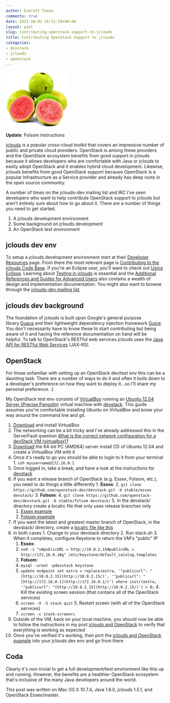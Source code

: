 ```yaml
---
author: Everett Toews
comments: true
date: 2012-10-03 16:51:29+00:00
layout: post
slug: contributing-openstack-support-to-jclouds
title: Contributing OpenStack Support to jclouds
categories:
- devstack
- jclouds
- openstack
---
```


<img class="img-right" src="/img/posts/guava1.jpeg"/>

**Update**: Folsom instructions

[jclouds](http://www.jclouds.org/) is a popular cross-cloud toolkit that covers an impressive number of public and private cloud providers. OpenStack is among these providers and the OpenStack ecosystem benefits from good support in jclouds because it allows developers who are comfortable with Java or jclouds to easily adopt OpenStack and it enables hybrid cloud development. Likewise, jclouds benefits from good OpenStack support because OpenStack is a popular Infrastructure as a Service provider and already has deep roots in the open source community.

A number of times on the jclouds-dev mailing list and IRC I've seen developers who want to help contribute OpenStack support to jclouds but aren't entirely sure about how to go about it. There are a number of things you need to get started.

  1. A jclouds development environment
  2. Some background on jclouds development
  3. An OpenStack test environment

## jclouds dev env

To setup a jclouds development environment start at their [Developer Resources](http://www.jclouds.org/documentation/devguides/) page. From there the most relevant page is [Contributing to the jclouds Code Base](http://www.jclouds.org/documentation/devguides/contributing-to-jclouds/). If you're an Eclipse user, you'll want to check out [Using Eclipse](http://www.jclouds.org/documentation/devguides/using-eclipse/). Learning about [Testing in jclouds](http://www.jclouds.org/documentation/devguides/provider-testing/) is essential and the [Additional References and Guides for Advanced Users](http://www.jclouds.org/documentation/reference/) also contains a wealth of design and implementation documentation. You might also want to browse through the [jclouds-dev mailing list](https://groups.google.com/forum/?fromgroups#!forum/jclouds-dev).

## jclouds dev background

The foundation of jclouds is built upon Google's general purpose library [Guava](http://code.google.com/p/guava-libraries/) and their lightweight dependency injection framework [Guice](http://code.google.com/p/google-guice/). You don't necessarily have to know these to start contributing but being aware of it and having the reference documentation on hand will be helpful. To talk to OpenStack's RESTful web services jclouds uses the [Java API for RESTful Web Services](http://jax-rs-spec.java.net/) (JAX-RS).

## OpenStack

For those unfamiliar with setting up an OpenStack dev/test env this can be a daunting task. There are a number of ways to do it and often it boils down to a developer's preference on how they want to deploy it...so I'll share my personal preference. :)

My OpenStack test env consists of [VirtualBox](https://www.virtualbox.org/) running an [Ubuntu 12.04 Server (Precise Pangolin)](http://releases.ubuntu.com/12.04/) virtual machine with [devstack](http://devstack.org/). This guide assumes you're comfortable installing Ubuntu on VirtualBox and know your way around the command line and git.

  1. [Download](https://www.virtualbox.org/wiki/Downloads) and install VirtualBox
  2. The networking can be a bit tricky and I've already addressed this in the ServerFault question [What is the correct network configuration for a devStack VM (virtualbox)?](http://serverfault.com/questions/409216/what-is-the-correct-network-configuration-for-a-devstack-vm-virtualbox/409331#409331)
  3. [Download](http://releases.ubuntu.com/12.04/) the 64-bit PC (AMD64) server install CD of Ubuntu 12.04 and create a VirtualBox VM with it
  4. Once it's ready to go you should be able to login to it from your terminal
    1. `ssh myusername@172.16.0.1`
  5. Once logged in, take a break, and have a look at the instructions for [devstack](http://devstack.org/)
  6. If you want a release branch of OpenStack (e.g. Essex, Folsom, etc.), you need to do things a little differently
    1. **Essex**:
    2. `git clone https://github.com/openstack-dev/devstack.git -b stable/essex devstack/`
    3. **Folsom**:
    4. `git clone https://github.com/openstack-dev/devstack.git -b stable/folsom devstack/`
    5. In the devstack/ directory create a localrc file that only uses release branches only
      1. [Essex example](https://gist.github.com/3827714)
      2. [Folsom example](https://gist.github.com/3887022)
  7. If you want the latest and greatest master branch of OpenStack, in the devstack/ directory, create a [localrc file like this](https://gist.github.com/3827855)
  8. In both cases
    1. Change to your devstack directory
    2. Run stack.sh
    3. When it completes, configure Keystone to return the VM's "public" IP
      1. **Essex**:
      2. `sed -i "s#publicURL = http://10.0.2.15#publicURL = http://172.16.0.1#g" /etc/keystone/default_catalog.templates`
      3. **Folsom**:
      4. `mysql -uroot -pdevstack keystone`
      5. `update endpoint set extra = replace(extra, '"publicurl": "[http://10.0.2.15](http://10.0.2.15/)', '"publicurl": "[http://172.16.0.1](http://172.16.0.1/)') where instr(extra, '"publicurl": "[http://10.0.2.15](http://10.0.2.15/)') > 0;`
    4. Kill the existing screen session (that contains all of the OpenStack services)
      1. `screen -X -S stack quit`
    5. Restart screen (with all of the OpenStack services)
      1. `screen -c stack-screenrc`
  9. Outside of the VM, back on your local machine, you should now be able to follow the instructions in my post [jclouds and OpenStack](http://blog./img/posts.com/2012/09/04/jclouds-and-openstack/) to verify that everything is working as expected
  10. Once you've verified it's working, then port the [jclouds and OpenStack example](http://blog./img/posts.com/2012/09/04/jclouds-and-openstack/) into your jclouds dev env and go from there

## Coda

Clearly it's non-trivial to get a full development/test environment like this up and running. However, the benefits are a healthier OpenStack ecosystem that's inclusive of the many Java developers around the world.

This post was written on Mac OS X 10.7.4, Java 1.6.0, jclouds 1.5.1, and OpenStack Essex/master.
